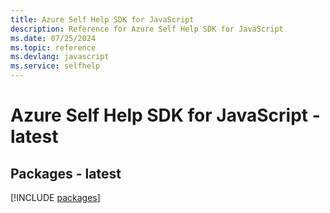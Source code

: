 ```yaml
---
title: Azure Self Help SDK for JavaScript
description: Reference for Azure Self Help SDK for JavaScript
ms.date: 07/25/2024
ms.topic: reference
ms.devlang: javascript
ms.service: selfhelp
---
```

# Azure Self Help SDK for JavaScript - latest
## Packages - latest
[!INCLUDE [packages](self-help-index.md)]
